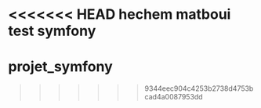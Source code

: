 <<<<<<< HEAD
hechem matboui
test symfony
=======
# projet_symfony
>>>>>>> 9344eec904c4253b2738d4753bcad4a0087953dd

